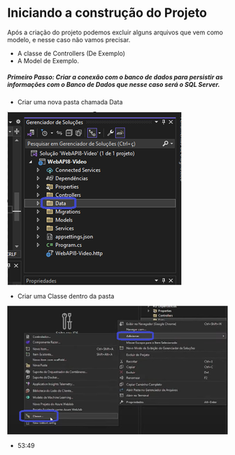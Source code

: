 # Iniciando a construção do Projeto

Após a criação do projeto podemos excluir alguns arquivos que vem como modelo, e nesse caso não vamos precisar.

- A classe de Controllers (De Exemplo)
- A Model de Exemplo.

##### Primeiro Passo: Criar a conexão com o banco de dados para persistir as informações com o Banco de Dados que nesse caso será o SQL Server. 

- Criar uma nova pasta chamada Data

 <img src="https://github.com/JosiTubaroski/App_DBContext/blob/main/img/01_CriarPastaData.png"/>

- Criar uma Classe dentro da pasta

 <img src="https://github.com/JosiTubaroski/App_DBContext/blob/main/img/02_CriarClasse.png"/>

 


- 53:49
